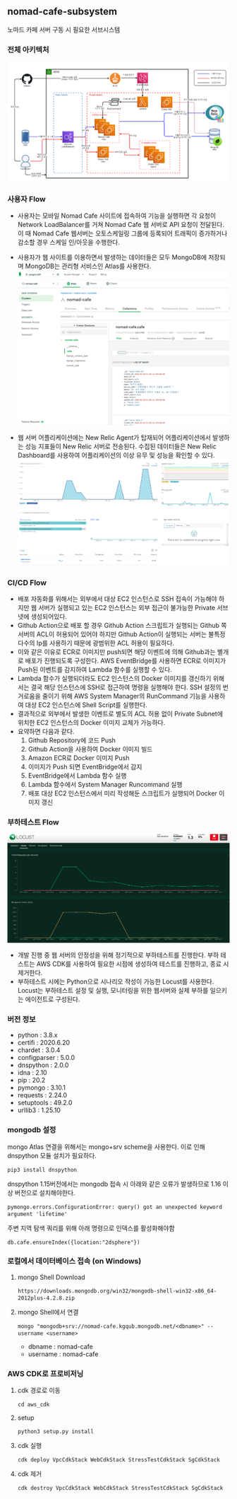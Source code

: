 ## nomad-cafe-subsystem
노마드 카페 서버 구동 시 필요한 서브시스템

### 전체 아키텍처

![Architecture](images/architecture.png)

### 사용자 Flow

- 사용자는 모바일 Nomad Cafe 사이트에 접속하여 기능을 실행하면 각 요청이 Network LoadBalancer를 거쳐 Nomad Cafe 웹 서버로 API 요청이 전달된다. 이 때 Nomad Cafe 웹서버는 오토스케일링 그룹에 등록되어 트래픽이 증가하거나 감소할 경우 스케일 인/아웃을 수행한다.
- 사용자가 웹 사이트를 이용하면서 발생하는 데이터들은 모두 MongoDB에 저장되며 MongoDB는 관리형 서비스인 Atlas를 사용한다. 
  ![](images/mongo.png)

- 웹 서버 어플리케이션에는 New Relic Agent가 탑재되어 어플리케이션에서 발생하는 성능 지표들이 New Relic 서버로 전송된다. 수집된 데이터들은 New Relic Dashboard를 사용하여 어플리케이션의 이상 유무 및 성능을 확인할 수 있다.
  ![](images/newrelic.png)

### CI/CD Flow

- 배포 자동화를 위해서는 외부에서 대상 EC2 인스턴스로 SSH 접속이 가능해야 하지만 웹 서버가 실행되고 있는 EC2 인스턴스는 외부 접근이 불가능한 Private 서브넷에 생성되어있다. 
- Github Action으로 배포 할 경우 Github Action 스크립트가 실행되는 Github 쪽 서버의 ACL이 허용되어 있어야 하지만 Github Action이 실행되는 서버는 불특정 다수의 Ip를 사용하기 때문에 광범위한 ACL 허용이 필요하다.
- 이와 같은 이유로 ECR로 이미지만 push되면 해당 이벤트에 의해 Github과는 별개로 배포가 진행되도록 구성한다. AWS EventBridge를 사용하면 ECR로 이미지가 Push된 이벤트를 감지하여 Lambda 함수를 실행할 수 있다. 
- Lambda 함수가 실행되더라도 EC2 인스턴스의 Docker 이미지를 갱신하기 위해서는 결국 해당 인스턴스에 SSH로 접근하여 명령을 실행해야 한다. SSH 설정의 번거로움을 줄이기 위해 AWS System Manager의 RunCommand 기능을 사용하여 대상 EC2 인스턴스에 Shell Script를 실행한다.
- 결과적으로 외부에서 발생한 이벤트로 별도의 ACL 허용 없이 Private Subnet에 위치한 EC2 인스턴스의 Docker 이미지 교체가 가능하다. 
- 요약하면 다음과 같다.
    1. Github Repository에 코드 Push
    2. Github Action을 사용하여 Docker 이미지 빌드
    3. Amazon ECR로 Docker 이미지 Push
    4. 이미지가 Push 되면 EventBridge에서 감지
    5. EventBridge에서 Lambda 함수 실행
    6. Lambda 함수에서 System Manager Runcommand 실행
    7. 배포 대상 EC2 인스턴스에서 미리 작성해둔 스크립트가 실행되어 Docker 이미지 갱신

### 부하테스트 Flow

![](images/stress_test.png)
- 개발 진행 중 웹 서버의 안정성을 위해 정기적으로 부하테스트를 진행한다. 부하 테스트는 AWS CDK를 사용하여 필요한 시점에 생성하여 테스트를 진행하고, 종료 시 제거한다.
- 부하테스트 시에는 Python으로 시나리오 작성이 가능한 Locust를 사용한다. Locust는 부하테스트 설정 및 실행, 모니터링을 위한 웹서버와 실제 부하를 일으키는 에이전트로 구성된다.


### 버전 정보

- python : 3.8.x
- certifi	: 2020.6.20
- chardet	: 3.0.4
- configparser : 	5.0.0
- dnspython	: 2.0.0
- idna	: 2.10
- pip	: 20.2
- pymongo	: 3.10.1
- requests : 2.24.0
- setuptools : 	49.2.0
- urllib3 : 1.25.10

### mongodb 설정
mongo Atlas 연결을 위해서는 mongo+srv scheme을 사용한다. 이로 인해 dnspython 모듈 설치가 필요하다.
```
pip3 install dnspython
```
dnspython 1.15버전에서는 mongodb 접속 시 아래와 같은 오류가 발생하므로 1.16 이상 버전으로 설치해야한다.
```
pymongo.errors.ConfigurationError: query() got an unexpected keyword argument 'lifetime'
```
주변 지역 탐색 쿼리를 위해 아래 명령으로 인덱스를 활성화해야함
```
db.cafe.ensureIndex({location:"2dsphere"})
```

### 로컬에서 데이터베이스 접속 (on Windows)
1. mongo Shell Download
    ```
    https://downloads.mongodb.org/win32/mongodb-shell-win32-x86_64-2012plus-4.2.8.zip
    ```
2. mongo Shell에서 연결
    ```
    mongo "mongodb+srv://nomad-cafe.kgqub.mongodb.net/<dbname>" --username <username>
    ```
    - dbname : nomad-cafe
    - username : nomad-cafe
    
### AWS CDK로 프로비저닝
1. cdk 경로로 이동
    ```buildoutcfg
    cd aws_cdk
    ```
2. setup
    ```buildoutcfg
    python3 setup.py install
    ```
3. cdk 실행
    ```buildoutcfg
    cdk deploy VpcCdkStack WebCdkStack StressTestCdkStack SgCdkStack
    ```
4. cdk 제거
    ```buildoutcfg
    cdk destroy VpcCdkStack WebCdkStack StressTestCdkStack SgCdkStack
    ```
